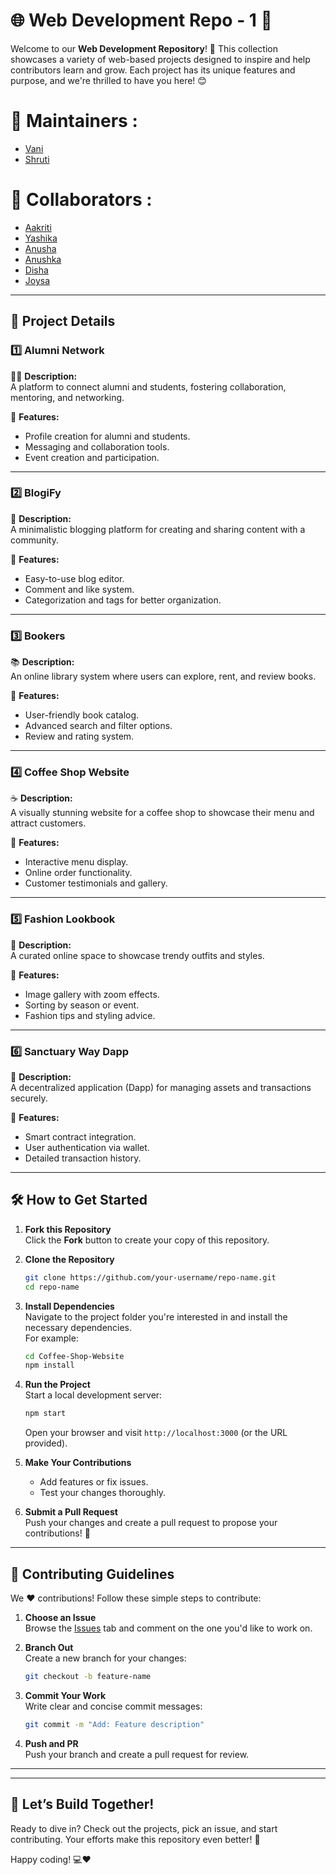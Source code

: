 # 🌐 Web Development Repo - 1 🌟


Welcome to our **Web Development Repository**! 🚀 This collection showcases a variety of web-based projects designed to inspire and help contributors learn and grow. Each project has its unique features and purpose, and we're thrilled to have you here! 😊  

# 🙌 Maintainers :

- [Vani](https://github.com/vanivaranya)
- [Shruti](https://github.com/shrutiinarang)

# 🙌 Collaborators :
- [Aakriti](https://github.com/AakxSha)
- [Yashika](https://github.com/YashikaGupta09)
- [Anusha](https://github.com/AnushaArora)
- [Anushka](https://github.com/sharma-anushka)
- [Disha](https://github.com/technoenthus)
- [Joysa](https://github.com/joysa21)

---

## 📂 Project Details  

### 1️⃣ **Alumni Network**  
🧑‍🎓 **Description:**  
A platform to connect alumni and students, fostering collaboration, mentoring, and networking.  

🌟 **Features:**  
- Profile creation for alumni and students.  
- Messaging and collaboration tools.  
- Event creation and participation.  

---

### 2️⃣ **BlogiFy**  
📝 **Description:**  
A minimalistic blogging platform for creating and sharing content with a community.  

🌟 **Features:**  
- Easy-to-use blog editor.  
- Comment and like system.  
- Categorization and tags for better organization.  

---

### 3️⃣ **Bookers**  
📚 **Description:**  
An online library system where users can explore, rent, and review books.  

🌟 **Features:**  
- User-friendly book catalog.  
- Advanced search and filter options.  
- Review and rating system.  

---

### 4️⃣ **Coffee Shop Website**  
☕ **Description:**  
A visually stunning website for a coffee shop to showcase their menu and attract customers.  

🌟 **Features:**  
- Interactive menu display.  
- Online order functionality.  
- Customer testimonials and gallery.  

---

### 5️⃣ **Fashion Lookbook**  
👗 **Description:**  
A curated online space to showcase trendy outfits and styles.  

🌟 **Features:**  
- Image gallery with zoom effects.  
- Sorting by season or event.  
- Fashion tips and styling advice.  

---

### 6️⃣ **Sanctuary Way Dapp**  
🔗 **Description:**  
A decentralized application (Dapp) for managing assets and transactions securely.  

🌟 **Features:**  
- Smart contract integration.  
- User authentication via wallet.  
- Detailed transaction history.  

---

## 🛠️ How to Get Started  

1. **Fork this Repository**  
   Click the **Fork** button to create your copy of this repository.  

2. **Clone the Repository**  
   ```bash  
   git clone https://github.com/your-username/repo-name.git  
   cd repo-name  
   ```  

3. **Install Dependencies**  
   Navigate to the project folder you're interested in and install the necessary dependencies.  
   For example:  
   ```bash  
   cd Coffee-Shop-Website  
   npm install  
   ```  

4. **Run the Project**  
   Start a local development server:  
   ```bash  
   npm start  
   ```  
   Open your browser and visit `http://localhost:3000` (or the URL provided).  

5. **Make Your Contributions**  
   - Add features or fix issues.  
   - Test your changes thoroughly.  

6. **Submit a Pull Request**  
   Push your changes and create a pull request to propose your contributions! 🎉  

---

## 🤝 Contributing Guidelines  

We ❤️ contributions! Follow these simple steps to contribute:  

1. **Choose an Issue**  
   Browse the [Issues](#) tab and comment on the one you'd like to work on.  

2. **Branch Out**  
   Create a new branch for your changes:  
   ```bash  
   git checkout -b feature-name  
   ```  

3. **Commit Your Work**  
   Write clear and concise commit messages:  
   ```bash  
   git commit -m "Add: Feature description"  
   ```  

4. **Push and PR**  
   Push your branch and create a pull request for review.  

---



---

## 🌈 Let’s Build Together!  

Ready to dive in? Check out the projects, pick an issue, and start contributing. Your efforts make this repository even better! 🎉  

Happy coding! 💻❤️
